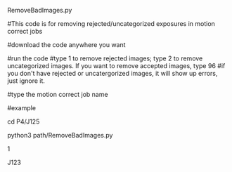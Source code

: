 RemoveBadImages.py

#This code is for removing rejected/uncategorized exposures in motion correct jobs

#download the code anywhere you want

#run the code
#type 1 to remove rejected images; type 2 to remove uncategorized images. If you want to remove accepted images, type 96
#if you don't have rejected or uncatergorized images, it will show up errors, just ignore it.

#type the motion correct job name

#example

cd P4/J125

python3 path/RemoveBadImages.py

1

J123

